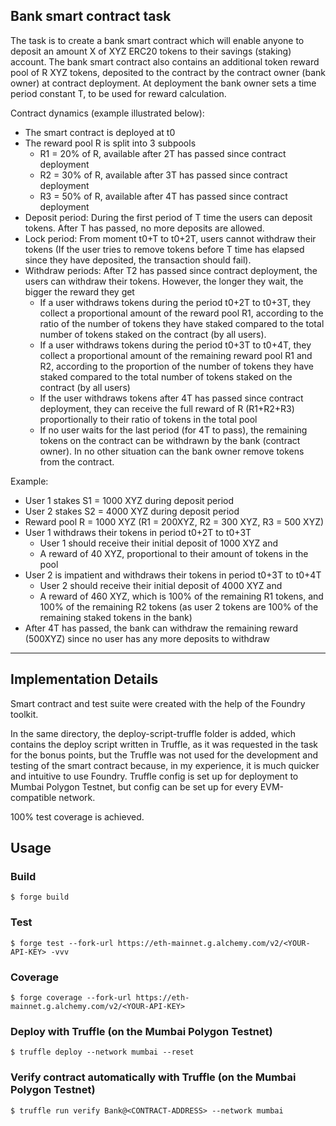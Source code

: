 ## Bank smart contract task

The task is to create a bank smart contract which will enable anyone to deposit an amount X of XYZ ERC20 tokens to their savings (staking) account. The bank smart contract also contains an additional token reward pool of R XYZ tokens, deposited to the contract by the contract owner (bank owner) at contract deployment. At deployment the bank owner sets a time period constant T, to be used for reward calculation.

Contract dynamics (example illustrated below):

- The smart contract is deployed at t0
- The reward pool R is split into 3 subpools
  - R1 = 20% of R, available after 2T has passed since contract deployment
  - R2 = 30% of R, available after 3T has passed since contract deployment
  - R3 = 50% of R, available after 4T has passed since contract deployment
- Deposit period: During the first period of T time the users can deposit tokens. After T has passed, no more deposits are allowed.
- Lock period: From moment t0+T to t0+2T, users cannot withdraw their tokens (If the user tries to remove tokens before T time has elapsed since they have deposited, the transaction should fail).
- Withdraw periods: After T2 has passed since contract deployment, the users can withdraw their tokens. However, the longer they wait, the bigger the reward they get
  - If a user withdraws tokens during the period t0+2T to t0+3T, they collect a proportional amount of the reward pool R1, according to the ratio of the number of tokens they have staked compared to the total number of tokens staked on the contract (by all users).
  - If a user withdraws tokens during the period t0+3T to t0+4T, they collect a proportional amount of the remaining reward pool R1 and R2, according to the proportion of the number of tokens they have staked compared to the total number of tokens staked on the contract (by all users)
  - If the user withdraws tokens after 4T has passed since contract deployment, they can receive the full reward of R (R1+R2+R3) proportionally to their ratio of tokens in the total pool
  - If no user waits for the last period (for 4T to pass), the remaining tokens on the contract can be withdrawn by the bank (contract owner). In no other situation can the bank owner remove tokens from the contract.

Example:

- User 1 stakes S1 = 1000 XYZ during deposit period
- User 2 stakes S2 = 4000 XYZ during deposit period
- Reward pool R = 1000 XYZ (R1 = 200XYZ, R2 = 300 XYZ, R3 = 500 XYZ)
- User 1 withdraws their tokens in period t0+2T to t0+3T
  - User 1 should receive their initial deposit of 1000 XYZ and
  - A reward of 40 XYZ, proportional to their amount of tokens in the pool
- User 2 is impatient and withdraws their tokens in period t0+3T to t0+4T
  - User 2 should receive their initial deposit of 4000 XYZ and
  - A reward of 460 XYZ, which is 100% of the remaining R1 tokens, and 100% of the remaining R2 tokens (as user 2 tokens are 100% of the remaining staked tokens in the bank)
- After 4T has passed, the bank can withdraw the remaining reward (500XYZ) since no user has any more deposits to withdraw

---

## Implementation Details

Smart contract and test suite were created with the help of the Foundry toolkit.

In the same directory, the deploy-script-truffle folder is added, which contains the deploy script written in Truffle, as it was requested in the task for the bonus points, but the Truffle was not used for the development and testing of the smart contract because, in my experience, it is much quicker and intuitive to use Foundry. Truffle config is set up for deployment to Mumbai Polygon Testnet, but config can be set up for every EVM-compatible network.

100% test coverage is achieved.

## Usage

### Build

```shell
$ forge build
```

### Test

```shell
$ forge test --fork-url https://eth-mainnet.g.alchemy.com/v2/<YOUR-API-KEY> -vvv
```

### Coverage

```shell
$ forge coverage --fork-url https://eth-mainnet.g.alchemy.com/v2/<YOUR-API-KEY>
```

### Deploy with Truffle (on the Mumbai Polygon Testnet)

```shell
$ truffle deploy --network mumbai --reset
```

### Verify contract automatically with Truffle (on the Mumbai Polygon Testnet)

```shell
$ truffle run verify Bank@<CONTRACT-ADDRESS> --network mumbai
```
